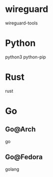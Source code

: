 # wireguard
wireguard-tools

# Python
python3 python-pip

# Rust
rust

# Go
## Go@Arch
go

## Go@Fedora
golang